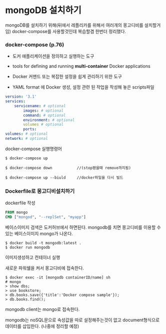 # mongoDB 설치하기

mongoDB를 설치하기 위해(뒤에서 레플리카를 위해서 여러개의 몽고디비를 설치할거임) docker-compose를 사용할것인데 복습할겸 한번더 정리했다.

### docker-compose (p.76)

- 도커 애플리케이션을 정의하고 실행하는 도구

- tools for defining and running **multi-container** Docker applications

- Docker 커맨드 또는 복잡한 설정을 쉽게 관리하기 위한 도구

- YAML format 에 Docker 생성, 설정 관련 된 작업을 작성해 놓은 scripts파일

```yaml
version: '3.1'
services:
	servicename: # optional
		images: # optional
		command: # optional
		environment: # optional
		volumes # optional
		ports:
volumes: # optional
network: # optional
```

docker-compose 실행명령어 

```shell
$ docker-compose up

$ docker-compose down 			//(stop됐을때 remove까지됨)

$ docker-compose up --biuld 	//docker파일을 다시 빌드
```



### Dockerfile로 몽고디비설치하기

dockerfile 작성

```dockerfile
FROM mongo
CMD ["mongod", "--replSet", "myapp"]
```

베이스이미지 검색은 도커허브에서 하면된다. mongodb를 치면 몽고디비를 이용할 수 있는 베이스이미지 mongo가 나온다.

```shell
$ docker build -t mongodb:latest .
$ docker run mongodb
```

이미지생성하고 컨테이너 실행

새로운 파워쉘을 켜서 몽고디비에 접속한다.

```shell
$ docker exec -it [mongodb containerID/name] sh
# mongo
> show dbs;
> use bookstore;
> db.books.save({'title':'Docker compose sample'});
> db.books.find();
```

mongodb client는 mongo로 접속한다.

mongodb는 noSQL문으로 속성값을 따로 설정해주는것이 없고 document형식으로 데이터를 삽입한다. (나중에 정리할 예정)